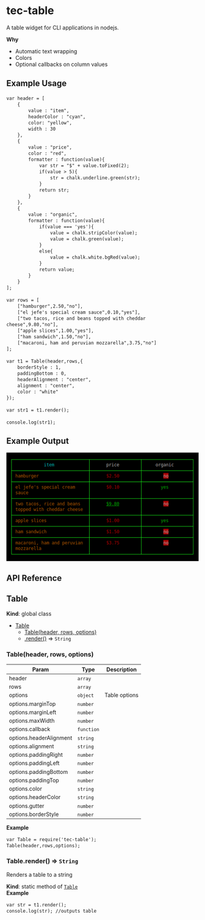 # tec-table

A table widget for CLI applications in nodejs.

<b>Why</b>

- Automatic text wrapping
- Colors
- Optional callbacks on column values

## Example Usage

```
var header = [
	{
		value : "item",
		headerColor : "cyan",
		color: "yellow",
		width : 30
	},
	{
		value : "price",
		color : "red", 
		formatter : function(value){
			var str = "$" + value.toFixed(2);
			if(value > 5){
				str = chalk.underline.green(str);
			}
			return str;
		}
	},
	{
		value : "organic",
		formatter : function(value){
			if(value === 'yes'){
				value = chalk.stripColor(value);
				value = chalk.green(value);
			}
			else{
				value = chalk.white.bgRed(value);
			}
			return value;
		}
	}
];

var rows = [
	["hamburger",2.50,"no"],
	["el jefe's special cream sauce",0.10,"yes"],
	["two tacos, rice and beans topped with cheddar cheese",9.80,"no"],
	["apple slices",1.00,"yes"],
	["ham sandwich",1.50,"no"],
	["macaroni, ham and peruvian mozzarella",3.75,"no"]
];

var t1 = Table(header,rows,{
	borderStyle : 1,
	paddingBottom : 0,
	headerAlignment : "center",
	alignment : "center",
	color : "white"
});

var str1 = t1.render();

console.log(str1);
```

## Example Output

![Example](examples/images/example-1.png "Example") 


## API Reference 
<!--API-REF-->
<a name="Table"></a>
## Table
**Kind**: global class  

* [Table](#Table)
  * [Table(header, rows, options)](#new_Table_new)
  * [.render()](#Table.render) ⇒ <code>String</code>

<a name="new_Table_new"></a>
### Table(header, rows, options)

| Param | Type | Description |
| --- | --- | --- |
| header | <code>array</code> |  |
| rows | <code>array</code> |  |
| options | <code>object</code> | Table options |
| options.marginTop | <code>number</code> |  |
| options.marginLeft | <code>number</code> |  |
| options.maxWidth | <code>number</code> |  |
| options.callback | <code>function</code> |  |
| options.headerAlignment | <code>string</code> |  |
| options.alignment | <code>string</code> |  |
| options.paddingRight | <code>number</code> |  |
| options.paddingLeft | <code>number</code> |  |
| options.paddingBottom | <code>number</code> |  |
| options.paddingTop | <code>number</code> |  |
| options.color | <code>string</code> |  |
| options.headerColor | <code>string</code> |  |
| options.gutter | <code>number</code> |  |
| options.borderStyle | <code>number</code> |  |

**Example**  
```
var Table = require('tec-table');
Table(header,rows,options);
```
<a name="Table.render"></a>
### Table.render() ⇒ <code>String</code>
Renders a table to a string

**Kind**: static method of <code>[Table](#Table)</code>  
**Example**  
```
var str = t1.render(); 
console.log(str); //outputs table
```

<!--END-API-REF-->
